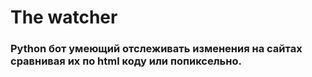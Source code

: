 # The watcher

### Python бот умеющий отслеживать изменения на сайтах сравнивая их по html коду или попиксельно.
